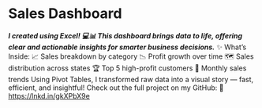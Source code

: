 # Sales Dashboard 
**_I created using Excel! 💻📊 This dashboard brings data to life, offering clear and actionable insights for smarter business decisions._**
✨ What’s Inside:
 📈 Sales breakdown by category
 📉 Profit growth over time
 🗺️ Sales distribution across states
 🏆 Top 5 high-profit customers
 📆 Monthly sales trends
Using Pivot Tables, I transformed raw data into a visual story — fast, efficient, and insightful! 
Check out the full project on my GitHub: 🔗 https://lnkd.in/gkXPbX9e

